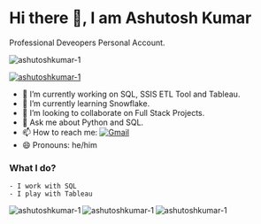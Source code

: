 # Hi there 👋, I am Ashutosh Kumar

Professional Deveopers Personal Account.

<p><img src="https://komarev.com/ghpvc/?username=ashutoshkumar-1&label=Profile%20views&color=0e75b6&style=flat" alt="ashutoshkumar-1" /></p>

<p><a href="https://github.com/ryo-ma/github-profile-trophy"><img src="https://github-profile-trophy.vercel.app/?username=ashutoshkumar-1" alt="ashutoshkumar-1" /></a></p>

- 🔭 I’m currently working on SQL, SSIS ETL Tool and Tableau.
- 🌱 I’m currently learning Snowflake.
- 👯 I’m looking to collaborate on Full Stack Projects.
- 💬 Ask me about Python and SQL.
- 📫 How to reach me: [![Gmail](https://img.shields.io/badge/-Gmail-c14438?&logo=Gmail&logoColor=white)](mailto:ashukr8055@gmail.com)
- 😄 Pronouns: he/him

### What I do?

    - I work with SQL
    - I play with Tableau

<p><img align="left" src="https://github-readme-stats-five-steel.vercel.app/api/top-langs/?username=ashutoshkumar-1theme=light" alt="ashutoshkumar-1" /></p>

<p><img align="left" src="https://github-readme-stats-five-steel.vercel.app/api?username=ashutoshkumar-1&show_icons=true&theme=light&hide=issues&count_private=true&" alt="ashutoshkumar-1" /></p>

<p><img align="center" src="https://github-readme-streak-stats.herokuapp.com/?user=ashutoshkumar-1&" alt="ashutoshkumar-1" /></p>
